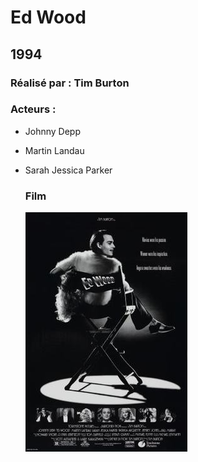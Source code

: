  # Ed Wood

  ## 1994

  ### Réalisé par : Tim Burton
  
  ### Acteurs :
- Johnny Depp
- Martin Landau
- Sarah Jessica Parker

  ### Film
  ![alt text](https://github.com/marcelagondro/Films-TinBurton/blob/main/img/Ed_Wood_film_poster.jpg "Github img")
